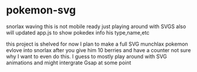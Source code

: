 # pokemon-svg
snorlax waving
 this is not mobile ready just playing around with SVGS also will updated app.js to show pokedex info his type,name,etc
 
 this project is shelved for now I plan to make a full SVG munchlax pokemon evlove into snorlax after you give him 10 berries and have a counter not sure why I want to even do this. I guess to mostly play around with SVG animations and might intergrate Gsap at some point
